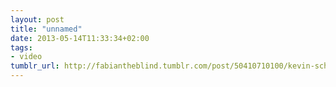 ```yaml
---
layout: post
title: "unnamed"
date: 2013-05-14T11:33:34+02:00
tags:
- video
tumblr_url: http://fabiantheblind.tumblr.com/post/50410710100/kevin-schires-saz-using-elementary-anchors-to
---
```

